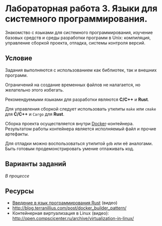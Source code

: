 # Лабораторная работа 3. Языки для системного программирования.

Знакомство с языками для системного программирования, изучение базовых средств и среды разработки программ в Unix: компиляция, управление сборкой проекта, отладка, системы контроля версий.

## Условие

Задания выполняются с использованием как библиотек, так и внешних программ.

Ограничений на создание временных файлов не налагается, но желательно этого избегать.

Рекомендуемыми языками для разработки являются **C/C++** и **Rust**.

Для управления сборкой следует использовать утилиты `make` или `cmake` для **C/C++** и `Cargo` для **Rust**.

Сборка проекта осуществляется внутри [Docker](https://www.docker.com/)-контейнера. Результатом работы контейнера является исполняемый файл и прочие артефакты.

Для отладки можно воспользоваться утилитой `gdb` или её аналогами. Быть готовым продемонстрировать умение отлаживать код.

## Варианты заданий

*В процессе*

## Ресурсы

- [Введение в язык программирования Rust](http://open.compscicenter.ru/archive/rust/) (видео)
- http://blog.terranillius.com/post/docker_builder_pattern/
- Контейнерная виртуализация в Linux (видео): http://open.compscicenter.ru/archive/virtualization-in-linux/

